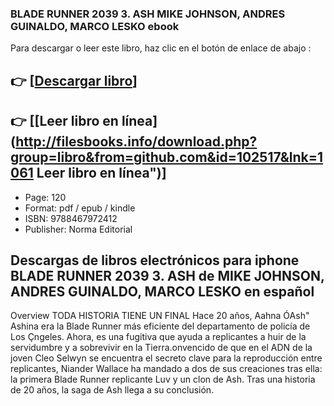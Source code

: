 ### BLADE RUNNER 2039 3. ASH MIKE JOHNSON, ANDRES GUINALDO, MARCO LESKO ebook

Para descargar o leer este libro, haz clic en el botón de enlace de abajo :

## 👉  [**[Descargar libro](http://filesbooks.info/download.php?group=libro&from=github.com&id=102517&lnk=1061 "Descargar libro")**]

## 👉  [**[Leer libro en línea](http://filesbooks.info/download.php?group=libro&from=github.com&id=102517&lnk=1061 Leer libro en línea")**]




* Page: 120
* Format: pdf / epub / kindle
* ISBN: 9788467972412
* Publisher: Norma Editorial

## Descargas de libros electrónicos para iphone BLADE RUNNER 2039 3. ASH de MIKE JOHNSON, ANDRES GUINALDO, MARCO LESKO en español

Overview
TODA HISTORIA TIENE UN FINAL Hace 20 años, Aahna ÓAsh&quot; Ashina era la Blade Runner más eficiente del departamento de policía de Los Çngeles. Ahora, es una fugitiva que ayuda a replicantes a huir de la servidumbre y a sobrevivir en la Tierra.onvencido de que en el ADN de la joven Cleo Selwyn se encuentra el secreto clave para la reproducción entre replicantes, Niander Wallace ha mandado a dos de sus creaciones tras ella: la primera Blade Runner replicante Luv y un clon de Ash. Tras una historia de 20 años, la saga de Ash llega a su conclusión.



